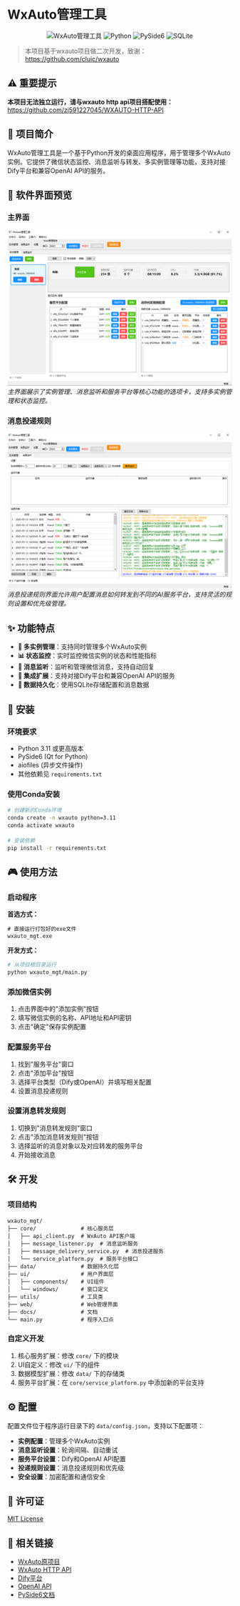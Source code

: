# WxAuto管理工具

<div align="center">

![WxAuto管理工具](https://img.shields.io/badge/WxAuto-管理工具-blue)
![Python](https://img.shields.io/badge/Python-3.11+-green)
![PySide6](https://img.shields.io/badge/UI-PySide6-orange)
![SQLite](https://img.shields.io/badge/Database-SQLite-lightgrey)

</div>

> 本项目基于wxauto项目做二次开发，致谢：https://github.com/cluic/wxauto

## ⚠️ 重要提示

**本项目无法独立运行，请与wxauto http api项目搭配使用：**
https://github.com/zj591227045/WXAUTO-HTTP-API

## 📝 项目简介

WxAuto管理工具是一个基于Python开发的桌面应用程序，用于管理多个WxAuto实例。它提供了微信状态监控、消息监听与转发、多实例管理等功能，支持对接Dify平台和兼容OpenAI API的服务。

## 📸 软件界面预览

### 主界面
![主界面](docs/IMG/01.png)
*主界面展示了实例管理、消息监听和服务平台等核心功能的选项卡，支持多实例管理和状态监控。*

### 消息投递规则
![消息投递规则](docs/IMG/02.png)
*消息投递规则界面允许用户配置消息如何转发到不同的AI服务平台，支持灵活的规则设置和优先级管理。*

## ✨ 功能特点

- **🔄 多实例管理**：支持同时管理多个WxAuto实例
- **📊 状态监控**：实时监控微信实例的状态和性能指标
- **💬 消息监听**：监听和管理微信消息，支持自动回复
- **🔌 集成扩展**：支持对接Dify平台和兼容OpenAI API的服务
- **💾 数据持久化**：使用SQLite存储配置和消息数据

## 🚀 安装

### 环境要求

- Python 3.11 或更高版本
- PySide6 (Qt for Python)
- aiofiles (异步文件操作)
- 其他依赖见 `requirements.txt`

### 使用Conda安装

```bash
# 创建新的Conda环境
conda create -n wxauto python=3.11
conda activate wxauto

# 安装依赖
pip install -r requirements.txt
```

## 🎮 使用方法

### 启动程序

**首选方式：**
```
# 直接运行打包好的exe文件
wxauto_mgt.exe
```

**开发方式：**
```bash
# 从项目根目录运行
python wxauto_mgt/main.py
```

### 添加微信实例

1. 点击界面中的"添加实例"按钮
2. 填写微信实例的名称、API地址和API密钥
3. 点击"确定"保存实例配置


### 配置服务平台

1. 找到"服务平台"窗口
2. 点击"添加平台"按钮
3. 选择平台类型（Dify或OpenAI）并填写相关配置
4. 设置消息投递规则

### 设置消息转发规则

1. 切换到"消息转发规则"窗口
2. 点击"添加消息转发规则"按钮
3. 选择监听的消息对象以及对应转发的服务平台
4. 开始接收消息

## 🛠️ 开发

### 项目结构

```
wxauto_mgt/
├── core/              # 核心服务层
│   ├── api_client.py  # WxAuto API客户端
│   ├── message_listener.py  # 消息监听服务
│   ├── message_delivery_service.py  # 消息投递服务
│   └── service_platform.py  # 服务平台接口
├── data/              # 数据持久化层
├── ui/                # 用户界面层
│   ├── components/    # UI组件
│   └── windows/       # 窗口定义
├── utils/             # 工具类
├── web/               # Web管理界面
├── docs/              # 文档
└── main.py            # 程序入口点
```

### 自定义开发

1. 核心服务扩展：修改 `core/` 下的模块
2. UI自定义：修改 `ui/` 下的组件
3. 数据模型扩展：修改 `data/` 下的存储类
4. 服务平台扩展：在 `core/service_platform.py` 中添加新的平台支持

## ⚙️ 配置

配置文件位于程序运行目录下的 `data/config.json`，支持以下配置项：

- **实例配置**：管理多个WxAuto实例
- **消息监听设置**：轮询间隔、自动重试
- **服务平台设置**：Dify和OpenAI API配置
- **投递规则设置**：消息投递规则和优先级
- **安全设置**：加密配置和通信安全

## 📄 许可证

[MIT License](LICENSE)

## 🔗 相关链接

- [WxAuto原项目](https://github.com/cluic/wxauto)
- [WxAuto HTTP API](https://github.com/zj591227045/WXAUTO-HTTP-API)
- [Dify平台](https://dify.ai)
- [OpenAI API](https://platform.openai.com/docs/api-reference)
- [PySide6文档](https://doc.qt.io/qtforpython-6/)